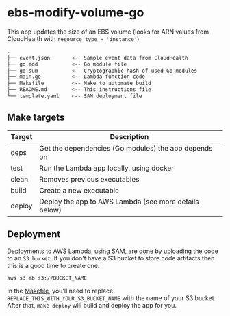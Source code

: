 # ebs-modify-volume-go

This app updates the size of an EBS volume (looks for ARN values from CloudHealth with `resource type = 'instance'`)

```bash
.
├── event.json       <-- Sample event data from CloudHealth
├── go.mod           <-- Go module file
├── go.sum           <-- Cryptographic hash of used Go modules
├── main.go          <-- Lambda function code
├── Makefile         <-- Make to automate build
├── README.md        <-- This instructions file
└── template.yaml    <-- SAM deployment file
```

## Make targets

| Target | Description                                           |
|--------|-------------------------------------------------------|
| deps   | Get the dependencies (Go modules) the app depends on  |
| test   | Run the Lambda app locally, using docker              |
| clean  | Removes previous executables                          |
| build  | Create a new executable                               |
| deploy | Deploy the app to AWS Lambda (see more details below) |

## Deployment

Deployments to AWS Lambda, using SAM, are done by uploading the code to an `S3 bucket`. If you don't have a S3 bucket to store code artifacts then this is a good time to create one:

```bash
aws s3 mb s3://BUCKET_NAME
```

In the [Makefile](./Makefile), you'll need to replace `REPLACE_THIS_WITH_YOUR_S3_BUCKET_NAME` with the name of your S3 bucket. After that, `make deploy` will build and deploy the app for you.
